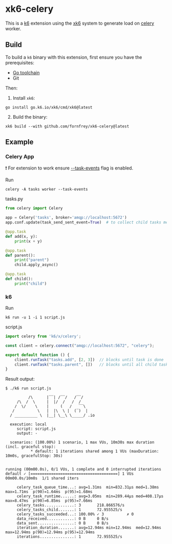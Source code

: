 # xk6-celery

This is a [k6](https://go.k6.io/k6) extension using the [xk6](https://github.com/grafana/xk6) system to 
generate load on [celery](https://github.com/celery/celery) worker.

## Build

To build a `k6` binary with this extension, first ensure you have the prerequisites:

- [Go toolchain](https://go101.org/article/go-toolchain.html)
- Git

Then:

1. Install `xk6`:
  ```shell
  go install go.k6.io/xk6/cmd/xk6@latest
  ```

2. Build the binary:
  ```shell
  xk6 build --with github.com/fornfrey/xk6-celery@latest
  ```

## Example

### Celery App

:exclamation: For extension to work ensure [--task-events](https://docs.celeryq.dev/en/stable/reference/cli.html#cmdoption-celery-worker-E) flag is enabled.

Run 
```shell
celery -A tasks worker --task-events
```

tasks.py
```python
from celery import Celery

app = Celery('tasks', broker='amqp://localhost:5672')
app.conf.update(task_send_sent_event=True)  # to collect child tasks metrics ensure this flag is enabled

@app.task
def add(x, y):
    print(x + y)

@app.task
def parent():
    print("parent")
    child.apply_async()

@app.task
def child():
    print("child")
```

### k6

Run 
```shell
k6 run -u 1 -i 1 script.js
```

script.js
```javascript
import celery from 'k6/x/celery';

const client = celery.connect("amqp://localhost:5672", "celery");

export default function () {
    client.runTask("tasks.add", [2, 3])  // blocks until task is done
    client.runTask("tasks.parent", [])   // blocks until all child tasks are done
}
```

Result output:

```
$ ./k6 run script.js

          /\      |‾‾| /‾‾/   /‾‾/   
     /\  /  \     |  |/  /   /  /    
    /  \/    \    |     (   /   ‾‾\  
   /          \   |  |\  \ |  (‾)  | 
  / __________ \  |__| \__\ \_____/ .io

  execution: local
     script: script.js
     output: -

  scenarios: (100.00%) 1 scenario, 1 max VUs, 10m30s max duration (incl. graceful stop):
           * default: 1 iterations shared among 1 VUs (maxDuration: 10m0s, gracefulStop: 30s)


running (00m00.0s), 0/1 VUs, 1 complete and 0 interrupted iterations
default ✓ [======================================] 1 VUs  00m00.0s/10m0s  1/1 shared iters

     celery_task_queue_time...: avg=1.31ms  min=832.31µs med=1.38ms   max=1.71ms  p(90)=1.64ms  p(95)=1.68ms 
     celery_task_runtime......: avg=3.05ms  min=289.44µs med=408.17µs max=8.47ms  p(90)=6.85ms  p(95)=7.66ms 
     celery_tasks.............: 3       218.866576/s
     celery_tasks_child.......: 1       72.955525/s
     celery_tasks_succeeded...: 100.00% ✓ 3          ✗ 0
     data_received............: 0 B     0 B/s
     data_sent................: 0 B     0 B/s
     iteration_duration.......: avg=12.94ms min=12.94ms  med=12.94ms  max=12.94ms p(90)=12.94ms p(95)=12.94ms
     iterations...............: 1       72.955525/s
```
